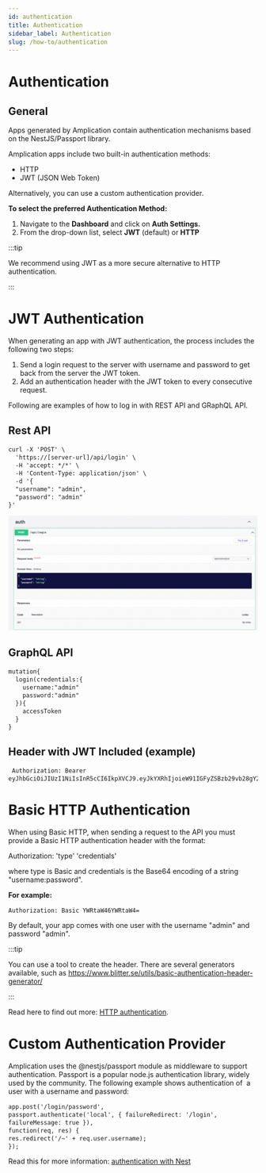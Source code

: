 ```yaml
---
id: authentication 
title: Authentication
sidebar_label: Authentication
slug: /how-to/authentication
---
```


# Authentication 
## General 

Apps generated by Amplication contain authentication mechanisms based on the NestJS/Passport library. 

Amplication apps include two built-in authentication methods:

- HTTP
- JWT (JSON Web Token)

Alternatively, you can use a custom authentication provider.

**To select the preferred Authentication Method:**

1. Navigate to the **Dashboard** and click on **Auth Settings.**
2. From the drop-down list, select **JWT** (default) or **HTTP**

:::tip

We recommend using JWT as a more secure alternative to HTTP authentication.

:::

# JWT Authentication

When generating an app with JWT authentication,  the process includes the following two steps:

1. Send a login request to the server with username and password to get back from the server the JWT token.
2. Add an authentication header with the JWT token to every consecutive request.

Following are examples of how to log in with  REST API and GRaphQL API.

## Rest API

```
curl -X 'POST' \
  'https://[server-url]/api/login' \
  -H 'accept: */*' \
  -H 'Content-Type: application/json' \
  -d '{
  "username": "admin",
  "password": "admin"
}'
```
![](./assets/authentication/auth.png)



## GraphQL API

```
mutation{
  login(credentials:{
    username:"admin"
    password:"admin"
  }){
    accessToken
  }
}
 ``` 
 ## Header with JWT Included (example)

```
 Authorization: Bearer eyJhbGciOiJIUzI1NiIsInR5cCI6IkpXVCJ9.eyJkYXRhIjoieW91IGFyZSBzb29vb28gY29vbCB0aGF0IHlvdSBjaGVjayB0aGF0ISIsIm5hbWUiOiJPZmVrIGdhYmF5IDspIiwiaWF0IjoxNTE2MjM5MDIyfQ.vaYJaP9SUlOU0u4NfFCRm5tmBVDKeCwvN6ByCkqJt8U
 ```
 
 # Basic **HTTP Authentication**

When using Basic HTTP, when sending a request to the API you must provide a Basic HTTP authentication header with the format:

 Authorization: 'type' 'credentials'
 
 where type is Basic and credentials is the Base64 encoding of a string "username:password".

**For example:**

```
Authorization: Basic YWRtaW46YWRtaW4=
```

By default, your app comes with one user with the username "admin" and password "admin".

:::tip

You can use a tool to create the header. There are several generators available, such as https://www.blitter.se/utils/basic-authentication-header-generator/

:::


Read here to find out more:  [HTTP authentication](https://developer.mozilla.org/en-US/docs/Web/HTTP/Authentication).


# Custom Authentication Provider

Amplication uses the @nestjs/passport module as middleware to support authentication. 
Passport is a popular node.js authentication library, widely used by the community.
The following example shows authentication of  a user with a username and password:

```
app.post('/login/password',
passport.authenticate('local', { failureRedirect: '/login', failureMessage: true }),
function(req, res) {
res.redirect('/~' + req.user.username);
});
```

Read this for more information: [authentication with Nest](https://docs.nestjs.com/security/authentication)